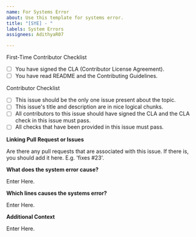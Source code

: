 ```yaml
---
name: For Systems Error
about: Use this template for systems error.
title: "[SYE] - "
labels: System Errors
assignees: AdithyaR07

---
```


First-Time Contributor Checklist

- [ ] You have signed the CLA (Contributor License Agreement).
- [ ] You have read README and the Contributing Guidelines.

Contributor Checklist

- [ ] This issue should be the only one issue present about the topic.
- [ ] This issue's title and description are in nice logical chunks.
- [ ] All contributors to this issue should have signed the CLA and the CLA check in this issue must pass.
- [ ] All checks that have been provided in this issue must pass.

**Linking Pull Request or Issues**

Are there any pull requests that are associated with this issue. If there is, you should add it here. E.g. 'fixes #23'.


**What does the system error cause?**

Enter Here.

**Which lines causes the systems error?**

Enter Here.

**Additional Context**

Enter Here.
